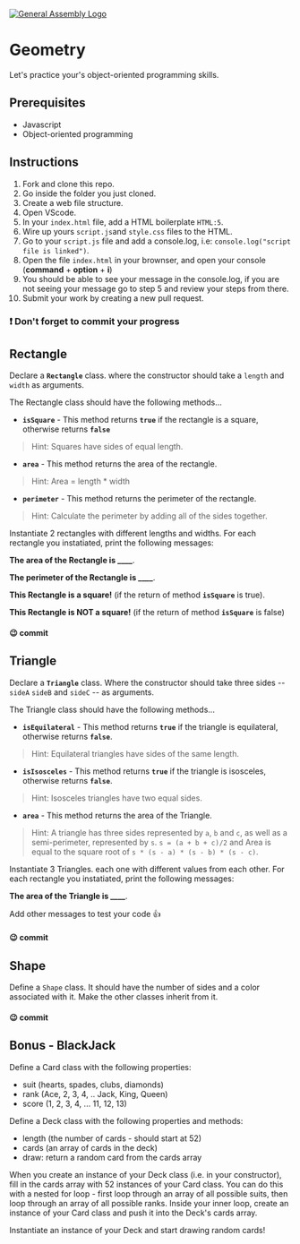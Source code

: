 [![General Assembly Logo](https://camo.githubusercontent.com/1a91b05b8f4d44b5bbfb83abac2b0996d8e26c92/687474703a2f2f692e696d6775722e636f6d2f6b6538555354712e706e67)](https://generalassemb.ly/education/web-development-immersive)


# Geometry

Let's practice your's object-oriented programming skills.

## Prerequisites

-   Javascript
-   Object-oriented programming

## Instructions

1.  Fork and clone this repo.
1.  Go inside the folder you just cloned.
1.  Create a web file structure.
1.  Open VScode.
1.  In your `index.html` file, add a HTML boilerplate `HTML:5`.
1.  Wire up yours `script.js`and `style.css` files to the HTML.
1.  Go to your `script.js` file and add a console.log, i.e: `console.log("script file is linked")`.
1.  Open the file `index.html` in your brownser, and open your console (**command** + **option** + **i**)
1.  You should be able to see your message in the console.log, if you are not seeing your message go to step 5 and review your steps from there. 
1.  Submit your work by creating a new pull request.

### :heavy_exclamation_mark: Don't forget to commit your progress

## Rectangle

Declare a **`Rectangle`** class. where the constructor should take a `length` and `width` as arguments.

The Rectangle class should have the following methods...
* **`isSquare`** - This method returns **`true`** if the rectangle is a square, otherwise returns **`false`**
> Hint: Squares have sides of equal length.

* **`area`** - This method returns the area of the rectangle.
> Hint: Area = length * width

* **`perimeter`** - This method returns the perimeter of the rectangle.
> Hint: Calculate the perimeter by adding all of the sides together.

Instantiate 2 rectangles with different lengths and widths.
For each rectangle you instatiated, print the following messages:

**The area of the Rectangle is \____**.

**The perimeter of the Rectangle is \____**.

**This Rectangle is a square!** (if the return of method **`isSquare`** is true).

**This Rectangle is NOT a square!** (if the return of method **`isSquare`** is false)

#### :wink: commit
## Triangle

Declare a **`Triangle`** class. Where the constructor should take three sides -- `sideA` `sideB` and `sideC` -- as arguments.

The Triangle class should have the following methods...
* **`isEquilateral`** - This method returns **`true`** if the triangle is equilateral, otherwise returns **`false`**.
> Hint: Equilateral triangles have sides of the same length.

* **`isIsosceles`** - This method returns **`true`** if the triangle is isosceles, otherwise returns **`false`**.
> Hint: Isosceles triangles have two equal sides.

* **`area`** - This method returns the area of the Triangle.
> Hint: A triangle has three sides represented by `a`, `b` and `c`, as well as a semi-perimeter, represented by `s`. `s = (a + b + c)/2` and Area is equal to the square root of `s * (s - a) * (s - b) * (s - c)`.

Instantiate 3 Triangles. each one with different values from each other.
For each rectangle you instatiated, print the following messages:

**The area of the Triangle is \____**.

Add other messages to test your code :+1:

#### :wink: commit

## Shape

Define a `Shape` class. It should have the number of sides and a color associated with it. Make the other classes inherit from it.

#### :wink: commit

## Bonus - BlackJack

 Define a Card class with the following properties:
 
- suit (hearts, spades, clubs, diamonds)
- rank (Ace, 2, 3, 4, .. Jack, King, Queen)
- score (1, 2, 3, 4, ... 11, 12, 13)
 
 Define a Deck class with the following properties and methods:
 
- length (the number of cards - should start at 52)
- cards (an array of cards in the deck)
- draw: return a random card from the cards array
 
When you create an instance of your Deck class (i.e. in your constructor), fill in the cards array with 52 instances of your Card class. You can do this with a nested for loop - first loop through an array of all possible suits, then loop through an array of all possible ranks. Inside your inner loop, create an instance of your Card class and push it into the Deck's cards array.

Instantiate an instance of your Deck and start drawing random cards!
